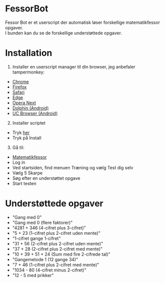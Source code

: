 # FessorBot
Fessor Bot er et userscript der automatisk løser forskellige matematikfessor opgaver.<br />
I bunden kan du se de forskellige understøttede opgaver.

# Installation
1. Installer en userscript manager til din browser, jeg anbefaler tampermonkey:
* [Chrome](https://chrome.google.com/webstore/detail/tampermonkey/dhdgffkkebhmkfjojejmpbldmpobfkfo)
* [Firefox](https://addons.mozilla.org/da/firefox/addon/tampermonkey/)
* [Safari](https://safari.tampermonkey.net/tampermonkey.safariextz)
* [Edge](https://www.microsoft.com/store/apps/9NBLGGH5162S)
* [Opera Next](https://addons.opera.com/en/extensions/details/tampermonkey-beta/)
* [Dolphin (Android)](https://play.google.com/store/apps/details?id=net.tampermonkey.dolphin)
* [UC Browser (Android)](https://play.google.com/store/apps/details?id=net.tampermonkey.uc)

2. Installer scriptet
* Tryk [her](https://github.com/Janbuller/Better-Fessor/raw/master/FessorBot.user.js)
* Tryk på Install

3. Gå til:
* [Matematikfessor](https://matematikfessor.dk)
* Log in
* Ved startsiden, find menuen Træning og vælg Test dig selv
* Vælg 5 Skarpe
* Søg efter en understøttet opgave
* Start testen

# Understøttede opgaver
* "Gang med 0"
* "Gang med 0 (flere faktorer)"
* "4281 + 346 (4-cifret plus 3-cifret)"
* "5 + 23 (1-cifret plus 2-cifret uden mente)"
* "1-cifret gange 1-cifret"
* "31 + 56 (2-cifret plus 2-cifret uden mente)"
* "37 + 28 (2-cifret plus 2-cifret med mente)"
* "10 + 39 + 51 + 24 (Sum med fire 2-cifrede tal)"
* "Gangemetode 1 (12 gange 34)"
* "7 + 46 (1-cifret plus 2-cifret med mente)"
* "1034 - 80 (4-cifret minus 2-cifret)"
* "12 - 5 med prikker"